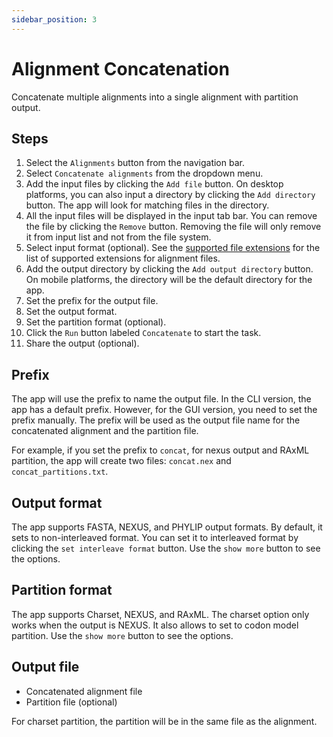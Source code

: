 ```yaml
---
sidebar_position: 3
---
```

# Alignment Concatenation

Concatenate multiple alignments into a single alignment with partition output.

## Steps

1. Select the `Alignments` button from the navigation bar.
2. Select `Concatenate alignments` from the dropdown menu.
3. Add the input files by clicking the `Add file` button. On desktop platforms, you can also input a directory by clicking the `Add directory` button. The app will look for matching files in the directory.
4. All the input files will be displayed in the input tab bar. You can remove the file by clicking the `Remove` button. Removing the file will only remove it from input list and not from the file system.
5. Select input format (optional). See the [supported file extensions](./general#supported-file-extensions) for the list of supported extensions for alignment files.
6. Add the output directory by clicking the `Add output directory` button. On mobile platforms, the directory will be the default directory for the app.
7. Set the prefix for the output file.
8. Set the output format.
9. Set the partition format (optional).
10. Click the `Run` button labeled `Concatenate` to start the task.
11. Share the output (optional).

## Prefix

The app will use the prefix to name the output file. In the CLI version, the app has a default prefix. However, for the GUI version, you need to set the prefix manually. The prefix will be used as the output file name for the concatenated alignment and the partition file.

For example, if you set the prefix to `concat`, for nexus output and RAxML partition, the app will create two files: `concat.nex` and `concat_partitions.txt`.

## Output format

The app supports FASTA, NEXUS, and PHYLIP output formats. By default, it sets to non-interleaved format. You can set it to interleaved format by clicking the `set interleave format` button. Use the `show more` button to see the options.

## Partition format

The app supports Charset, NEXUS, and RAxML. The charset option only works when the output is NEXUS. It also allows to set to codon model partition. Use the `show more` button to see the options.

## Output file

- Concatenated alignment file
- Partition file (optional)

For charset partition, the partition will be in the same file as the alignment.
